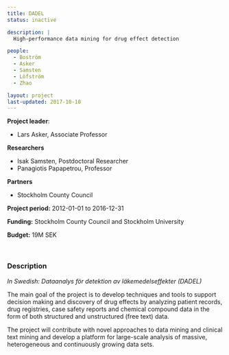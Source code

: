 ```yaml
---
title: DADEL
status: inactive

description: |
  High-performance data mining for drug effect detection

people:
  - Boström
  - Asker
  - Samsten
  - Löfström
  - Zhao

layout: project
last-updated: 2017-10-10
---
```


**Project leader**:
- Lars Asker, Associate Professor

**Researchers**
- Isak Samsten, Postdoctoral Researcher
- Panagiotis Papapetrou, Professor

**Partners**
- Stockholm County Council

**Project period:** 2012-01-01 to 2016-12-31

**Funding:** Stockholm County Council and Stockholm University

**Budget:** 19M SEK

<!-- [![EXTREMUM](http://img.youtube.com/vi/2Bp0-3XsUWk/0.jpg)](https://youtu.be/2Bp0-3XsUWk "EXTREMUM" ){:target="_blank"} -->

<br>

### Description

*In Swedish: Dataanalys för detektion av läkemedelseffekter (DADEL)*

The main goal of the project is to develop techniques and tools to support decision making and discovery of drug effects by analyzing patient records, drug registries, case safety reports and chemical compound data in the form of both structured and unstructured (free text) data.

The project will contribute with novel approaches to data mining and clinical text mining and develop a platform for large-scale analysis of massive, heterogeneous and continuously growing data sets.